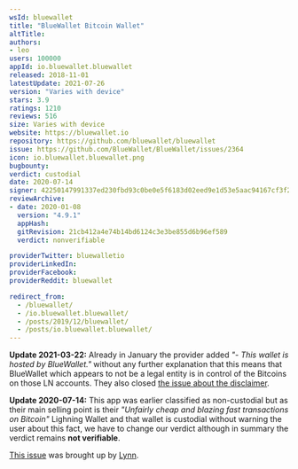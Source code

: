 ```yaml
---
wsId: bluewallet
title: "BlueWallet Bitcoin Wallet"
altTitle: 
authors:
- leo
users: 100000
appId: io.bluewallet.bluewallet
released: 2018-11-01
latestUpdate: 2021-07-26
version: "Varies with device"
stars: 3.9
ratings: 1210
reviews: 516
size: Varies with device
website: https://bluewallet.io
repository: https://github.com/bluewallet/bluewallet
issue: https://github.com/BlueWallet/BlueWallet/issues/2364
icon: io.bluewallet.bluewallet.png
bugbounty: 
verdict: custodial
date: 2020-07-14
signer: 42250147991337ed230fbd93c0be0e5f6183d02eed9e1d53e5aac94167cf3f2f
reviewArchive:
- date: 2020-01-08
  version: "4.9.1"
  appHash: 
  gitRevision: 21cb412a4e74b14bd6124c3e3be855d6b96ef589
  verdict: nonverifiable

providerTwitter: bluewalletio
providerLinkedIn: 
providerFacebook: 
providerReddit: bluewallet

redirect_from:
  - /bluewallet/
  - /io.bluewallet.bluewallet/
  - /posts/2019/12/bluewallet/
  - /posts/io.bluewallet.bluewallet/
---
```



**Update 2021-03-22:** Already in January the provider added *"- This wallet is
hosted by BlueWallet."* without any further explanation that this means that
BlueWallet which appears to not be a legal entity is in control of the Bitcoins
on those LN accounts. They also closed
[the issue about the disclaimer](https://github.com/BlueWallet/BlueWallet/issues/2364).

**Update 2020-07-14:** This app was earlier classified as non-custodial but as their main
selling point is their *"Unfairly cheap and blazing fast transactions on
Bitcoin"* Lighning Wallet and that wallet is custodial without warning the user
about this fact, we have to change our verdict although in summary the verdict
remains **not verifiable**.

[This issue](https://gitlab.com/walletscrutiny/walletScrutinyCom/-/issues/117)
was brought up by [Lynn](https://gitlab.com/losnappas).
